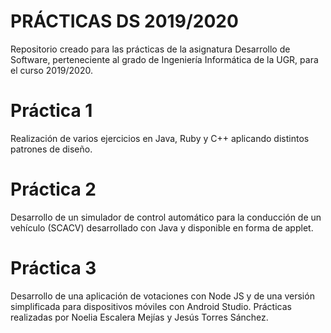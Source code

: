 # PRÁCTICAS DS 2019/2020

Repositorio creado para las prácticas de la asignatura Desarrollo de Software, perteneciente al grado de Ingeniería Informática de la UGR, para el curso 2019/2020.

# Práctica 1
Realización de varios ejercicios en Java, Ruby y C++ aplicando distintos patrones de diseño.

# Práctica 2
Desarrollo de un simulador de control automático para la conducción de un vehículo (SCACV) desarrollado con Java y disponible en forma de applet.

# Práctica 3
Desarrollo de una aplicación de votaciones con Node JS y de una versión simplificada para dispositivos móviles con Android Studio.
Prácticas realizadas por Noelia Escalera Mejías y Jesús Torres Sánchez.
